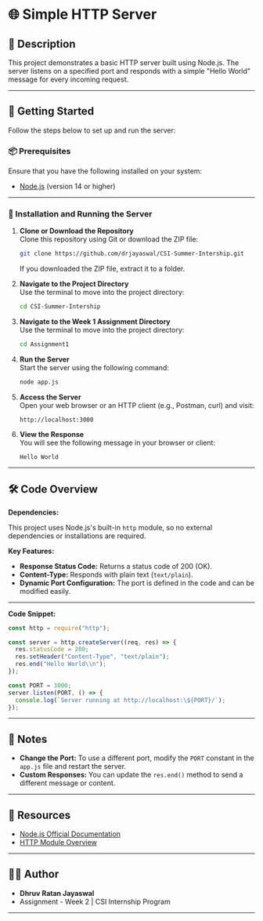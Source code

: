 # 🌐 Simple HTTP Server

## 📄 Description

This project demonstrates a basic HTTP server built using Node.js. The server listens on a specified port and responds with a simple "Hello World" message for every incoming request.

---

## 🚀 Getting Started

Follow the steps below to set up and run the server:

### 📦 Prerequisites

Ensure that you have the following installed on your system:

- [Node.js](https://nodejs.org/) (version 14 or higher)

---

### 🔧 Installation and Running the Server

1. **Clone or Download the Repository**  
   Clone this repository using Git or download the ZIP file:

   ```bash
   git clone https://github.com/drjayaswal/CSI-Summer-Intership.git
   ```

   If you downloaded the ZIP file, extract it to a folder.

2. **Navigate to the Project Directory**  
   Use the terminal to move into the project directory:

   ```bash
   cd CSI-Summer-Intership
   ```

3. **Navigate to the Week 1 Assignment Directory**  
   Use the terminal to move into the project directory:

   ```bash
   cd Assignment1
   ```

4. **Run the Server**  
   Start the server using the following command:

   ```bash
   node app.js
   ```

5. **Access the Server**  
   Open your web browser or an HTTP client (e.g., Postman, curl) and visit:

   ```
   http://localhost:3000
   ```

6. **View the Response**  
   You will see the following message in your browser or client:
   ```
   Hello World
   ```

---

## 🛠️ Code Overview

**Dependencies:**

This project uses Node.js's built-in `http` module, so no external dependencies or installations are required.

**Key Features:**

- **Response Status Code:** Returns a status code of 200 (OK).
- **Content-Type:** Responds with plain text (`text/plain`).
- **Dynamic Port Configuration:** The port is defined in the code and can be modified easily.

---

**Code Snippet:**

```javascript
const http = require("http");

const server = http.createServer((req, res) => {
  res.statusCode = 200;
  res.setHeader("Content-Type", "text/plain");
  res.end("Hello World\\n");
});

const PORT = 3000;
server.listen(PORT, () => {
  console.log(`Server running at http://localhost:\${PORT}/`);
});
```

---

## 📌 Notes

- **Change the Port:** To use a different port, modify the `PORT` constant in the `app.js` file and restart the server.
- **Custom Responses:** You can update the `res.end()` method to send a different message or content.

---

## 🔗 Resources

- [Node.js Official Documentation](https://nodejs.org/docs/)
- [HTTP Module Overview](https://nodejs.org/api/http.html)

---

## 👨‍💻 Author

- **Dhruv Ratan Jayaswal**
- Assignment - Week 2 | CSI Internship Program

---
